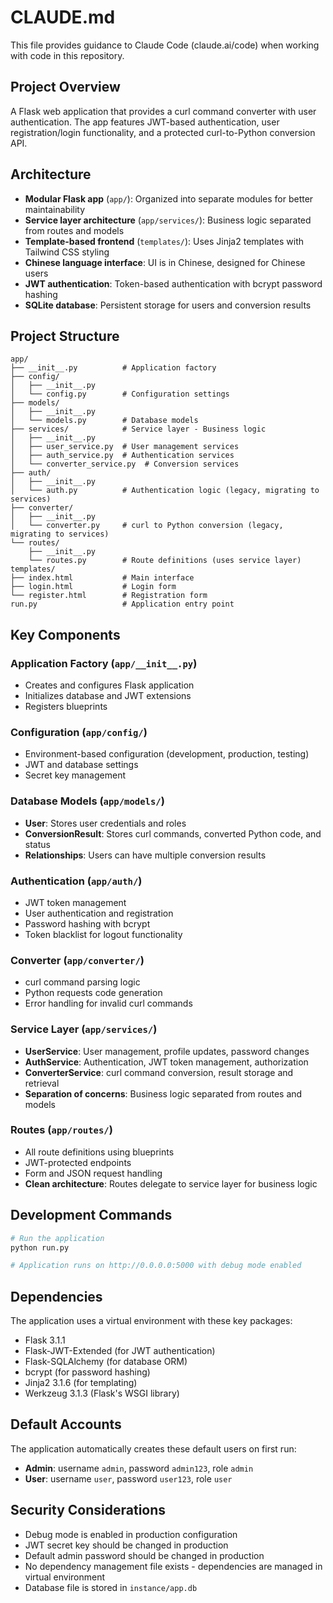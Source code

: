 # CLAUDE.md

This file provides guidance to Claude Code (claude.ai/code) when working with code in this repository.

## Project Overview

A Flask web application that provides a curl command converter with user authentication. The app features JWT-based authentication, user registration/login functionality, and a protected curl-to-Python conversion API.

## Architecture

- **Modular Flask app** (`app/`): Organized into separate modules for better maintainability
- **Service layer architecture** (`app/services/`): Business logic separated from routes and models
- **Template-based frontend** (`templates/`): Uses Jinja2 templates with Tailwind CSS styling
- **Chinese language interface**: UI is in Chinese, designed for Chinese users
- **JWT authentication**: Token-based authentication with bcrypt password hashing
- **SQLite database**: Persistent storage for users and conversion results

## Project Structure

```
app/
├── __init__.py          # Application factory
├── config/
│   ├── __init__.py
│   └── config.py        # Configuration settings
├── models/
│   ├── __init__.py
│   └── models.py        # Database models
├── services/            # Service layer - Business logic
│   ├── __init__.py
│   ├── user_service.py  # User management services
│   ├── auth_service.py  # Authentication services
│   └── converter_service.py  # Conversion services
├── auth/
│   ├── __init__.py
│   └── auth.py          # Authentication logic (legacy, migrating to services)
├── converter/
│   ├── __init__.py
│   └── converter.py     # curl to Python conversion (legacy, migrating to services)
└── routes/
    ├── __init__.py
    └── routes.py        # Route definitions (uses service layer)
templates/
├── index.html           # Main interface
├── login.html           # Login form
└── register.html        # Registration form
run.py                   # Application entry point
```

## Key Components

### Application Factory (`app/__init__.py`)
- Creates and configures Flask application
- Initializes database and JWT extensions
- Registers blueprints

### Configuration (`app/config/`)
- Environment-based configuration (development, production, testing)
- JWT and database settings
- Secret key management

### Database Models (`app/models/`)
- **User**: Stores user credentials and roles
- **ConversionResult**: Stores curl commands, converted Python code, and status
- **Relationships**: Users can have multiple conversion results

### Authentication (`app/auth/`)
- JWT token management
- User authentication and registration
- Password hashing with bcrypt
- Token blacklist for logout functionality

### Converter (`app/converter/`)
- curl command parsing logic
- Python requests code generation
- Error handling for invalid curl commands

### Service Layer (`app/services/`)
- **UserService**: User management, profile updates, password changes
- **AuthService**: Authentication, JWT token management, authorization
- **ConverterService**: curl command conversion, result storage and retrieval
- **Separation of concerns**: Business logic separated from routes and models

### Routes (`app/routes/`)
- All route definitions using blueprints
- JWT-protected endpoints
- Form and JSON request handling
- **Clean architecture**: Routes delegate to service layer for business logic

## Development Commands

```bash
# Run the application
python run.py

# Application runs on http://0.0.0.0:5000 with debug mode enabled
```

## Dependencies

The application uses a virtual environment with these key packages:
- Flask 3.1.1
- Flask-JWT-Extended (for JWT authentication)
- Flask-SQLAlchemy (for database ORM)
- bcrypt (for password hashing)
- Jinja2 3.1.6 (for templating)
- Werkzeug 3.1.3 (Flask's WSGI library)

## Default Accounts

The application automatically creates these default users on first run:
- **Admin**: username `admin`, password `admin123`, role `admin`
- **User**: username `user`, password `user123`, role `user`

## Security Considerations

- Debug mode is enabled in production configuration
- JWT secret key should be changed in production
- Default admin password should be changed in production
- No dependency management file exists - dependencies are managed in virtual environment
- Database file is stored in `instance/app.db`